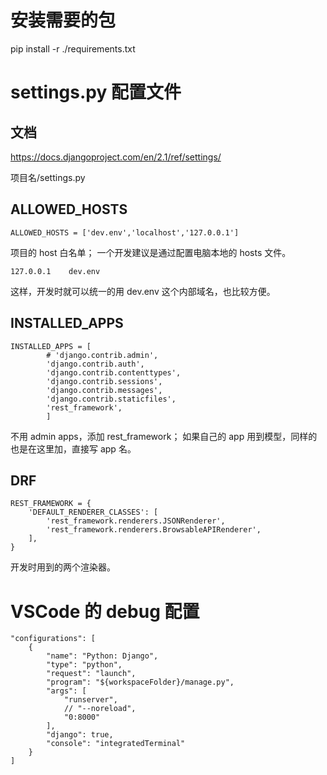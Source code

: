 # 安装需要的包

pip install -r ./requirements.txt

# settings.py 配置文件

## 文档

https://docs.djangoproject.com/en/2.1/ref/settings/

项目名/settings.py

## ALLOWED_HOSTS

```
ALLOWED_HOSTS = ['dev.env','localhost','127.0.0.1']
```
项目的 host 白名单；
一个开发建议是通过配置电脑本地的 hosts 文件。

`127.0.0.1    dev.env`

这样，开发时就可以统一的用 dev.env 这个内部域名，也比较方便。

## INSTALLED_APPS

```
INSTALLED_APPS = [
        # 'django.contrib.admin',
        'django.contrib.auth',
        'django.contrib.contenttypes',
        'django.contrib.sessions',
        'django.contrib.messages',
        'django.contrib.staticfiles',
        'rest_framework',
        ]
```

不用 admin apps，添加 rest_framework；
如果自己的 app 用到模型，同样的也是在这里加，直接写 app 名。

## DRF

```
REST_FRAMEWORK = {
    'DEFAULT_RENDERER_CLASSES': [
        'rest_framework.renderers.JSONRenderer',
        'rest_framework.renderers.BrowsableAPIRenderer',
    ],
}
```

开发时用到的两个渲染器。

# VSCode 的 debug 配置

```
"configurations": [
    {
        "name": "Python: Django",
        "type": "python",
        "request": "launch",
        "program": "${workspaceFolder}/manage.py",
        "args": [
            "runserver",
            // "--noreload",
            "0:8000"
        ],
        "django": true,
        "console": "integratedTerminal"
    }
]
```